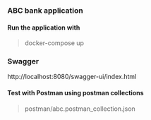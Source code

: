 ### ABC bank application

#### Run the application with 

>docker-compose up

### Swagger

http://localhost:8080/swagger-ui/index.html

#### Test with Postman using postman collections

>postman/abc.postman_collection.json
